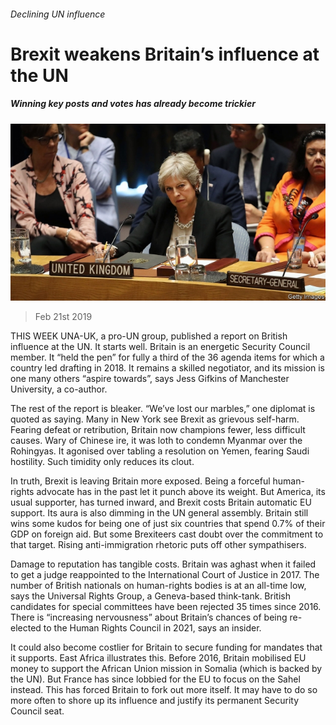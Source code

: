 ###### Declining UN influence

# Brexit weakens Britain’s influence at the UN 

##### Winning key posts and votes has already become trickier 

![image](images/20190223_brp505.jpg) 

> Feb 21st 2019 

THIS WEEK UNA-UK, a pro-UN group, published a report on British influence at the UN. It starts well. Britain is an energetic Security Council member. It “held the pen” for fully a third of the 36 agenda items for which a country led drafting in 2018. It remains a skilled negotiator, and its mission is one many others “aspire towards”, says Jess Gifkins of Manchester University, a co-author. 

The rest of the report is bleaker. “We’ve lost our marbles,” one diplomat is quoted as saying. Many in New York see Brexit as grievous self-harm. Fearing defeat or retribution, Britain now champions fewer, less difficult causes. Wary of Chinese ire, it was loth to condemn Myanmar over the Rohingyas. It agonised over tabling a resolution on Yemen, fearing Saudi hostility. Such timidity only reduces its clout. 

In truth, Brexit is leaving Britain more exposed. Being a forceful human-rights advocate has in the past let it punch above its weight. But America, its usual supporter, has turned inward, and Brexit costs Britain automatic EU support. Its aura is also dimming in the UN general assembly. Britain still wins some kudos for being one of just six countries that spend 0.7% of their GDP on foreign aid. But some Brexiteers cast doubt over the commitment to that target. Rising anti-immigration rhetoric puts off other sympathisers. 

Damage to reputation has tangible costs. Britain was aghast when it failed to get a judge reappointed to the International Court of Justice in 2017. The number of British nationals on human-rights bodies is at an all-time low, says the Universal Rights Group, a Geneva-based think-tank. British candidates for special committees have been rejected 35 times since 2016. There is “increasing nervousness” about Britain’s chances of being re-elected to the Human Rights Council in 2021, says an insider. 

It could also become costlier for Britain to secure funding for mandates that it supports. East Africa illustrates this. Before 2016, Britain mobilised EU money to support the African Union mission in Somalia (which is backed by the UN). But France has since lobbied for the EU to focus on the Sahel instead. This has forced Britain to fork out more itself. It may have to do so more often to shore up its influence and justify its permanent Security Council seat. 

